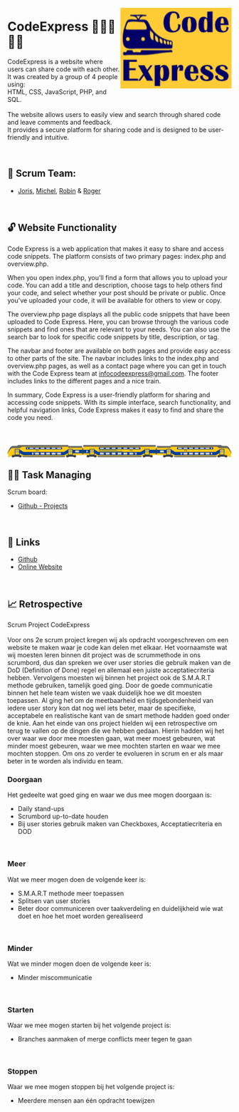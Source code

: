 <!-- -- -- -- -- -- -- -- -- -- -- -- -- -- -- -- -- -- -- -- -- -- -- -->

<img
  src="img/CodeExpress-logoBG.png"
  align="right"
  width="250" />

# CodeExpress 🚂🚃🚃🚃🚃

CodeExpress is a website where users can share code with each other.<br>
It was created by a group of 4 people using:<br> 
HTML, CSS, JavaScript, PHP, and SQL.<br>
<br>
The website allows users to easily view and search through shared code and leave comments and feedback.<br>
It provides a secure platform for sharing code and is designed to be user-friendly and intuitive.

<br/>

<!-- -- -- -- -- -- -- -- -- -- -- -- -- -- -- -- -- -- -- -- -- -- -- -->

## 👥 Scrum Team:

- [Joris](https://github.com/139388-Joris-Taam), [Michel](https://github.com/Michel-3),
[Robin](https://github.com/RobinBosma) & [Roger](https://github.com/Rogerdark)

<br/>

<!-- -- -- -- -- -- -- -- -- -- -- -- -- -- -- -- -- -- -- -- -- -- -- -->

## 🔓 Website Functionality

Code Express is a web application that makes it easy to share and access code snippets. The platform consists of two primary pages: index.php and overview.php.

When you open index.php, you'll find a form that allows you to upload your code. You can add a title and description, choose tags to help others find your code, and select whether your post should be private or public. Once you've uploaded your code, it will be available for others to view or copy.

The overview.php page displays all the public code snippets that have been uploaded to Code Express. Here, you can browse through the various code snippets and find ones that are relevant to your needs. You can also use the search bar to look for specific code snippets by title, description, or tag.

The navbar and footer are available on both pages and provide easy access to other parts of the site. The navbar includes links to the index.php and overview.php pages, as well as a contact page where you can get in touch with the Code Express team at infocodeexpress@gmail.com. The footer includes links to the different pages and a nice train.

In summary, Code Express is a user-friendly platform for sharing and accessing code snippets. With its simple interface, search functionality, and helpful navigation links, Code Express makes it easy to find and share the code you need.

<br/>

<img
  src="img/train.png"
  align="right"
  width="750" />

  <br/>
  <br/>

<!-- -- -- -- -- -- -- -- -- -- -- -- -- -- -- -- -- -- -- -- -- -- -- -->

## 🤝🏻 Task Managing

Scrum board:
- [Github - Projects](https://github.com/orgs/horizoncollege/projects/39)

<br/>

<!-- -- -- -- -- -- -- -- -- -- -- -- -- -- -- -- -- -- -- -- -- -- -- -->

## 📃 Links

- [Github](https://github.com/horizoncollege/project-2-verdieping-scrum-codeexpress)<br>
- [Online Website](https://169849.ao-alkmaar.nl/project-2-verdieping-scrum-codeexpress/page/index.php)

<br/>

<!-- -- -- -- -- -- -- -- -- -- -- -- -- -- -- -- -- -- -- -- -- -- -- -->

## 📈 Retrospective

Scrum Project CodeExpress<br>
<br>
Voor ons 2e scrum project kregen wij als opdracht voorgeschreven om een website te maken waar je code kan delen met elkaar. Het voornaamste wat wij moesten leren binnen dit project was de scrummethode in ons scrumbord, dus dan spreken we over user stories die gebruik maken van de DoD (Definition of Done) regel en allemaal een juiste acceptatiecriteria hebben.
Vervolgens moesten wij binnen het project ook de S.M.A.R.T methode gebruiken, tamelijk goed ging. Door de goede communicatie binnen het hele team wisten we vaak duidelijk hoe we dit moesten toepassen. Al ging het om de meetbaarheid en tijdsgebondenheid van iedere user story kon dat nog wel iets beter, maar de specifieke, acceptabele en realistische kant van de smart methode hadden goed onder de knie.
Aan het einde van ons project hielden wij een retrospective om terug te vallen op de dingen die we hebben gedaan. Hierin hadden wij het over waar we door mee moesten gaan, wat meer moest gebeuren, wat minder moest gebeuren, waar we mee mochten starten en waar we mee mochten stoppen. Om ons zo verder te evolueren in scrum en er als maar beter in te worden als individu en team.


### Doorgaan
Het gedeelte wat goed ging en waar we dus mee mogen doorgaan is:
-	Daily stand-ups
-	Scrumbord up-to-date houden
-	Bij user stories gebruik maken van Checkboxes, Acceptatiecriteria en DOD 

<br>

### Meer
Wat we meer mogen doen de volgende keer is:
-	S.M.A.R.T methode meer toepassen
-	Splitsen van user stories
-	Beter door communiceren over taakverdeling en duidelijkheid wie wat doet en hoe het moet worden gerealiseerd

<br>

### Minder
Wat we minder mogen doen de volgende keer is:
-	 Minder miscommunicatie

<br>

### Starten
Waar we mee mogen starten bij het volgende project is:
-	Branches aanmaken of merge conflicts meer tegen te gaan

<br>

### Stoppen
Waar we mee mogen stoppen bij het volgende project is:
-	 Meerdere mensen aan één opdracht toewijzen